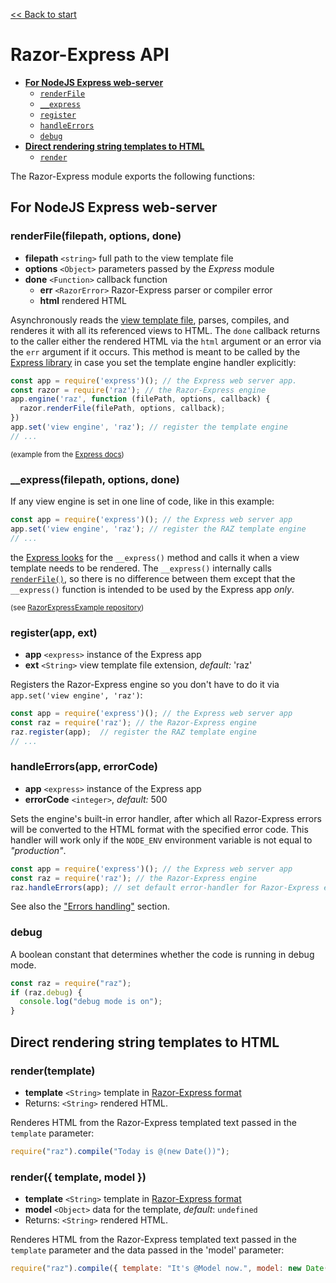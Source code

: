 [<< Back to start](../README.md)

# Razor-Express API

- [**For NodeJS Express web-server**](#for-express)
  - [`renderFile`](#renderFile)
  - [`__express`](#__express)
  - [`register`](#register)
  - [`handleErrors`](#handleErrors)
  - [`debug`](#debug)
- [**Direct rendering string templates to HTML**](#direct-rendering)
  - [`render`](#render)

The Razor-Express module exports the following functions:

<a name="for-express"></a>
## For NodeJS Express web-server

<a name="renderFile"></a>
### renderFile(filepath, options, done)
* **filepath** `<string>` full path to the view template file
* **options** `<Object>` parameters passed by the *Express* module
* **done** `<Function>` callback function
  * **err** `<RazorError>` Razor-Express parser or compiler error
  * **html** <string> rendered HTML

Asynchronously reads the [view template file](overview.md#views-and-view-template-engine), parses, compiles, and renderes it with all its referenced views to HTML. The `done` callback returns to the caller either the rendered HTML via the `html` argument or an error via the `err` argument if it occurs. 
This method is meant to be called by the [Express library](https://expressjs.com/) in case you set the template engine handler explicitly: 

```JavaScript
const app = require('express')(); // the Express web server app.
const razor = require('raz'); // the Razor-Express engine 
app.engine('raz', function (filePath, options, callback) {
  razor.renderFile(filePath, options, callback);
})
app.set('view engine', 'raz'); // register the template engine
// ...
```
<sup>(example from the [Express docs](https://expressjs.com/en/advanced/developing-template-engines.html))</sup>

<a name="__express"></a>
### __express(filepath, options, done)

If any view engine is set in one line of code, like in this example:
```JavaScript
const app = require('express')(); // the Express web server app
app.set('view engine', 'raz'); // register the RAZ template engine
// ...
```
the [Express looks](https://expressjs.com/en/guide/using-template-engines.html) for the `__express()` method and calls it when a view template needs to be rendered. The `__express()` internally calls [`renderFile()`](#renderFile), so there is no difference between them except that the `__express()` function is intended to be used by the Express app *only*.

<sup>(see [RazorExpressExample repository](https://github.com/DevelAx/RazorExpressExample))</sup>

<a name="register"></a>
### register(app, ext)
* **app** `<express>` instance of the Express app
* **ext** `<String>` view template file extension, *default:* 'raz'

Registers the Razor-Express engine so you don't have to do it via `app.set('view engine', 'raz')`:
```JavaScript
const app = require('express')(); // the Express web server app
const raz = require('raz'); // the Razor-Express engine 
raz.register(app);  // register the RAZ template engine
// ...
```

<a name="handleErrors"></a>
### handleErrors(app, errorCode)
* **app** `<express>` instance of the Express app
* **errorCode** `<integer>`, *default:* 500

Sets the engine's built-in error handler, after which all Razor-Express errors will be converted to the HTML format with the specified error code. This handler will work only if the `NODE_ENV` environment variable is not equal to *"production"*. 
```js
const app = require('express')(); // the Express web server app
const raz = require('raz'); // the Razor-Express engine 
raz.handleErrors(app); // set default error-handler for Razor-Express errors
```
See also the ["Errors handling"](Debugging.md#errors-handling) section.

<a name="debug"></a>
### debug
A boolean constant that determines whether the code is running in debug mode.
```js
const raz = require("raz");
if (raz.debug) {
  console.log("debug mode is on");
}
```

<a name="direct-rendering"></a>
## Direct rendering string templates to HTML

<a name="render"></a>
### render(template)
* **template** `<String>` template in [Razor-Express format](syntax.md)
* Returns: `<String>` rendered HTML.

Renderes HTML from the Razor-Express templated text passed in the `template` parameter:
```js
require("raz").compile("Today is @(new Date())");
```

### render({ template, model })
* **template** `<String>` template in [Razor-Express format](syntax.md)
* **model** `<Object>` data for the template, *default*: `undefined`
* Returns: `<String>` rendered HTML.

Renderes HTML from the Razor-Express templated text passed in the `template` parameter and the data passed in the 'model' parameter:
```js
require("raz").compile({ template: "It's @Model now.", model: new Date().getFullYear() });
```
